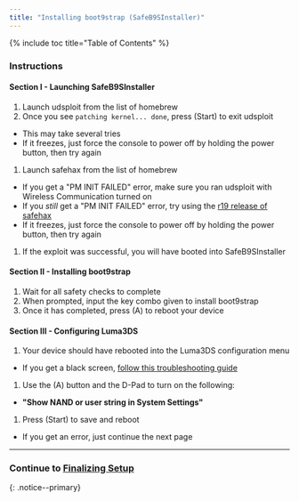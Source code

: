 ```yaml
---
title: "Installing boot9strap (SafeB9SInstaller)"
---
```


{% include toc title="Table of Contents" %}

### Instructions

#### Section I - Launching SafeB9SInstaller

1. Launch udsploit from the list of homebrew
1. Once you see `patching kernel... done`, press (Start) to exit udsploit
  + This may take several tries
  + If it freezes, just force the console to power off by holding the power button, then try again
1. Launch safehax from the list of homebrew
  + If you get a "PM INIT FAILED" error, make sure you ran udsploit with Wireless Communication turned on
  + If you *still* get a "PM INIT FAILED" error, try using the [r19 release of safehax](https://github.com/TiniVi/safehax/releases/tag/r19)
  + If it freezes, just force the console to power off by holding the power button, then try again
1. If the exploit was successful, you will have booted into SafeB9SInstaller

#### Section II - Installing boot9strap

1. Wait for all safety checks to complete
1. When prompted, input the key combo given to install boot9strap
1. Once it has completed, press (A) to reboot your device

#### Section III - Configuring Luma3DS

1. Your device should have rebooted into the Luma3DS configuration menu
  + If you get a black screen, [follow this troubleshooting guide](troubleshooting#black-screen-on-sysnand-boot-after-installing-boot9strap)
1. Use the (A) button and the D-Pad to turn on the following:
  + **"Show NAND or user string in System Settings"**
1. Press (Start) to save and reboot
  + If you get an error, just continue the next page

___

### Continue to [Finalizing Setup](finalizing-setup)
{: .notice--primary}